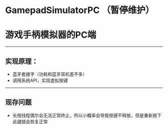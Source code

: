 # GamepadSimulatorPC （暂停维护）
# 游戏手柄模拟器的PC端
***
## 实现原理：
  - 蓝牙套接字（功耗和蓝牙耳机差不多）
  - 调用系统API，实现虚拟按键
***
## 现存问题
  - 长按线程偶尔会无法正常终止，所以小概率会导致按键不释放，但是重新按下此键就会恢复正常
